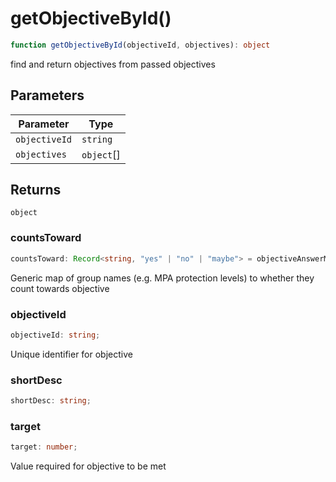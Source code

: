 # getObjectiveById()

```ts
function getObjectiveById(objectiveId, objectives): object
```

find and return objectives from passed objectives

## Parameters

| Parameter | Type |
| ------ | ------ |
| `objectiveId` | `string` |
| `objectives` | `object`[] |

## Returns

`object`

### countsToward

```ts
countsToward: Record<string, "yes" | "no" | "maybe"> = objectiveAnswerMapSchema;
```

Generic map of group names (e.g. MPA protection levels) to whether they count towards objective

### objectiveId

```ts
objectiveId: string;
```

Unique identifier for objective

### shortDesc

```ts
shortDesc: string;
```

### target

```ts
target: number;
```

Value required for objective to be met
